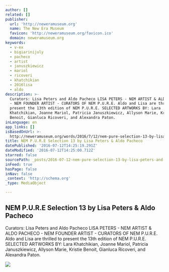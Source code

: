 ```yaml
---
author: []
related: []
publisher:
  url: 'http://neweramuseum.org'
  name: The New Era Museum
  favicon: 'http://neweramuseum.org/favicon.ico'
  domain: neweramuseum.org
keywords:
  - v-ex
  - bigiarinijuly
  - pacheco
  - artist
  - januszkiewicz
  - mariol
  - ricoveri
  - khatchikian
  - 2016lisa
  - aldo
description: >-
  Curators: Lisa Peters and Aldo Pacheco LISA PETERS - NEM ARTIST & ALDO PACHECO
  - NEM FOUNDER ARTIST - CURATORS OF NEM P.U.R.E. Aldo and Lisa are thrilled to
  present the 13th edition of NEM P.U.R.E. SELECTED ARTWORKS BY: Lara
  Khatchikian, Joanne Mariol, Patricia Januszkiewicz, Allyson Marie, Kristie
  Benoit, Gianluca Ricoveri, and Alexandra Paton.
inLanguage: en
app_links: []
isBasedOnUrl: >-
  http://neweramuseum.org/words/2016/7/12/nem-pure-selection-13-by-lisa-peters-aldo-pacheco
title: NEM P.U.R.E Selection 13 by Lisa Peters & Aldo Pacheco
datePublished: '2016-07-12T14:25:19.291Z'
dateModified: '2016-07-12T14:25:00.712Z'
starred: false
sourcePath: _posts/2016-07-12-nem-pure-selection-13-by-lisa-peters-and-aldo-pacheco.md
inFeed: true
hasPage: false
inNav: false
_context: 'http://schema.org'
_type: MediaObject

---
```

<article style=""><h1>NEM P.U.R.E Selection 13 by Lisa Peters &amp; Aldo Pacheco</h1><p>Curators: Lisa Peters and Aldo Pacheco LISA PETERS - NEM ARTIST &amp; ALDO PACHECO - NEM FOUNDER ARTIST - CURATORS OF NEM P.U.R.E. Aldo and Lisa are thrilled to present the 13th edition of NEM P.U.R.E. SELECTED ARTWORKS BY: Lara Khatchikian, Joanne Mariol, Patricia Januszkiewicz, Allyson Marie, Kristie Benoit, Gianluca Ricoveri, and Alexandra Paton.</p><img src="http://static1.squarespace.com/static/50e5b834e4b0837383d7bb18/50e5b834e4b0837383d7bb1f/5784e0bef5e2315860f388f4/1468326624442/13567282_10206675757475996_1366183886605949152_n.jpg?format=1000w" /></article>